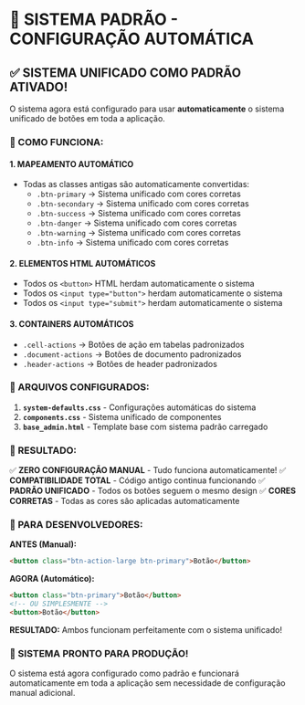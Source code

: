 # 🎯 SISTEMA PADRÃO - CONFIGURAÇÃO AUTOMÁTICA

## ✅ SISTEMA UNIFICADO COMO PADRÃO ATIVADO!

O sistema agora está configurado para usar **automaticamente** o sistema unificado de botões em toda a aplicação.

### 🚀 COMO FUNCIONA:

#### 1. **MAPEAMENTO AUTOMÁTICO**
- Todas as classes antigas são automaticamente convertidas:
  - `.btn-primary` → Sistema unificado com cores corretas
  - `.btn-secondary` → Sistema unificado com cores corretas
  - `.btn-success` → Sistema unificado com cores corretas
  - `.btn-danger` → Sistema unificado com cores corretas
  - `.btn-warning` → Sistema unificado com cores corretas
  - `.btn-info` → Sistema unificado com cores corretas

#### 2. **ELEMENTOS HTML AUTOMÁTICOS**
- Todos os `<button>` HTML herdam automaticamente o sistema
- Todos os `<input type="button">` herdam automaticamente o sistema
- Todos os `<input type="submit">` herdam automaticamente o sistema

#### 3. **CONTAINERS AUTOMÁTICOS**
- `.cell-actions` → Botões de ação em tabelas padronizados
- `.document-actions` → Botões de documento padronizados
- `.header-actions` → Botões de header padronizados

### 📁 ARQUIVOS CONFIGURADOS:

1. **`system-defaults.css`** - Configurações automáticas do sistema
2. **`components.css`** - Sistema unificado de componentes
3. **`base_admin.html`** - Template base com sistema padrão carregado

### 🎯 RESULTADO:

✅ **ZERO CONFIGURAÇÃO MANUAL** - Tudo funciona automaticamente!
✅ **COMPATIBILIDADE TOTAL** - Código antigo continua funcionando
✅ **PADRÃO UNIFICADO** - Todos os botões seguem o mesmo design
✅ **CORES CORRETAS** - Todas as cores são aplicadas automaticamente

### 🔧 PARA DESENVOLVEDORES:

**ANTES (Manual):**
```html
<button class="btn-action-large btn-primary">Botão</button>
```

**AGORA (Automático):**
```html
<button class="btn-primary">Botão</button>
<!-- OU SIMPLESMENTE -->
<button>Botão</button>
```

**RESULTADO:** Ambos funcionam perfeitamente com o sistema unificado!

### 🚀 SISTEMA PRONTO PARA PRODUÇÃO!

O sistema está agora configurado como padrão e funcionará automaticamente em toda a aplicação sem necessidade de configuração manual adicional.
